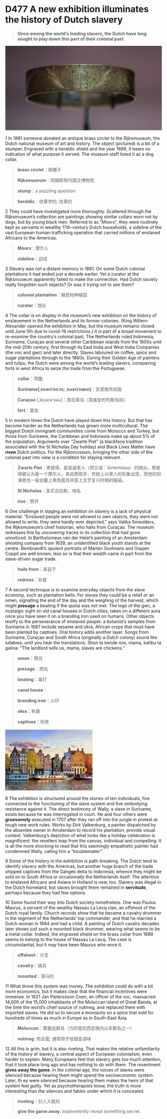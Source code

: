 # D477 A new exhibition illuminates the history of Dutch slavery
> **Once among the world’s leading slavers, the Dutch have long sought to play down this part of their colonial past**
 > 

![](./img/boxcno2suXtGMDW6ACYDA7iATle.png)

1 In 1881 someone donated an antique brass circlet to the Rijksmuseum, the Dutch national museum of art and history. The object (pictured) is a bit of a stumper. Engraved with a heraldic shield and the year 1689, it bears no indication of what purpose it served. The museum staff listed it as a dog collar.

> **brass circlet**：铜镯子
>
> **Rijksmuseum**：阿姆斯特丹国立博物馆
>
> **stump**：a puzzling question
>
> **heraldic**：纹章学的; 纹章的
>

2 They could have investigated more thoroughly. Scattered through the Rijksmuseum’s collection are paintings showing similar collars worn not by dogs, but by young black men. Referred to as “Moors”, they were routinely kept as servants in wealthy 17th-century Dutch households, a sideline of the vast European human-trafficking operation that carried millions of enslaved Africans to the Americas.

> **Moors**：摩尔人
>
> **sideline**：边线
>

3 Slavery was not a distant memory in 1881. On some Dutch colonial plantations it had ended just a decade earlier. Yet a curator at the Rijksmuseum apparently failed to make the connection. Had Dutch society really forgotten such objects? Or was it trying not to see them?

> **colonial plantation**：殖民地种植园
>
> **curator**：馆长
>

4 The collar is on display in the museum’s new exhibition on the history of enslavement in the Netherlands and its former colonies. (King Willem-Alexander opened the exhibition in May, but the museum remains closed until June 5th due to covid-19 restrictions.) It is part of a broad movement to re-examine the country’s colonial past. The Netherlands ruled Indonesia, Suriname, Curaçao and several other Caribbean islands from the 1600s until the mid-20th century, first through its East India and West India Companies (the voc and gwc) and later directly. Slaves laboured on coffee, spice and sugar plantations through to the 1860s. During their Golden Age of painters and tulips, the Dutch were among the world’s leading slavers, conquering forts in west Africa to seize the trade from the Portuguese.

> **collar**：项圈
>
> **Suriname[ˌsʊərɪˈnɑːm; ˌsʊərɪˈnæm]**：苏里南共和国
>
> **Curaçao** [,kjuərə'səu]：库拉索岛（荷属安的列斯岛屿）
>
> **fort**：堡垒
>

5 In modern times the Dutch have played down this history. But that has become harder as the Netherlands has grown more multicultural. The biggest Dutch immigrant communities come from Morocco and Turkey, but those from Suriname, the Caribbean and Indonesia make up about 5% of the population. Arguments over “Zwarte Piet” (a blackface tradition associated with the St Nicholas Day holiday) and Black Lives Matter have **riven** Dutch politics. For the Rijksmuseum, bringing the other side of the colonial past into view is a condition for staying relevant.

> **Zwarte Piet**：黑彼得，是圣诞老人（荷兰语：Sinterklaas）的随从。黑彼得被认为是一个摩尔人，来自西班牙，传统上以黑人的形象出现，而他的扮演者也一般会戴上黑色面具并穿上文艺复兴时期的服装。
>
> **St Nicholas**：圣尼古拉斯，地名
>
> **rive**：劈开
>

6 One challenge in staging an exhibition on slavery is a lack of physical material. “Enslaved people were not allowed to own objects, they were not allowed to write, they were hardly ever depicted,” says Valika Smeulders, the Rijksmuseum’s chief historian, who hails from Curaçao. The museum redresses this by uncovering traces in its collection that had gone unnoticed. In Bartholomeus van der Helst’s painting of an Amsterdam shooting company from 1639, an unidentified black youth stands at the centre. Rembrandt’s opulent portraits of Marten Soolmans and Oopjen Coppit are well known; less so is that their wealth came in part from the slave-driven sugar trade.

> **hails from**：来自于
>
> **redress**：补救
>

7 A second technique is to examine everyday objects from the slave economy, such as plantation bells. For slaves they could be a relief or an omen, signalling the end of the day and the weighing of the harvest, which might **presage** a beating if the quota was not met. The logo of the gwc, a nostalgic sight on old canal houses in Dutch cities, takes on a different aura once you have seen it on a branding iron used on humans. Other objects testify to the perseverance of enslaved people: a botanist’s samples from Suriname in 1687 include sesame and okra, African crops that must have been planted by captives. Oral history adds another layer. Songs from Suriname, Curaçao and South Africa (originally a Dutch colony) sound like lullabies, until you hear the translations. Shon ta bende nos, mama, katibu ta galina: “The landlord sells us, mama, slaves are chickens.”

> **omen**：预兆
>
> **presage**：预兆
>
> **beating**：毒打
>
> **canal house**：
>
> **branding iron**：火印
>
> **okra**：秋葵
>
> **captives**：俘虏
>

![](./img/boxcnccz9Jbo5MTJ6Ua9NcdZyTy.png)

8 The exhibition is structured around the stories of ten individuals, five connected to the functioning of the slave system and five embodying resistance against it. The direct testimony of Wally, a slave in Suriname, exists because he was interrogated in court. He and four others were **gruesomely** executed in 1707 after they ran off into the jungle in protest at tough new work rules. Works by Dirk Valkenburg, a painter dispatched by the absentee owner in Amsterdam to record his plantation, provide visual context. Valkenburg’s depiction of what looks like a holiday celebration is magnificent: the revellers leap from the canvas, individual and compelling. It is all the more shocking to read that this seemingly empathetic painter had condemned Wally, calling him a “troublemaker”.

9 Some of the history in the exhibition is path-breaking. The Dutch tend to identify slavery with the Americas, but another huge branch of the trade shipped captives from the Ganges delta to Indonesia, whence they might be sold on to South Africa or occasionally the Netherlands itself. The attention to enslaved Africans and Asians in Holland is new, too. Slavery was illegal in the Dutch homeland, but slaves brought there remained in **servitude**, perhaps because they had few options.

10 Some found their way into Dutch society nonetheless. One was Paulus Maurus, a servant of the wealthy Nassau La Lecq clan, an offshoot of the Dutch royal family. Church records show that he became a cavalry drummer in the regiment of the Netherlands’ top commander, and that he married a Dutch woman in 1684 and had a child. A painting of Dutch cavalry decades later shows just such a mounted black drummer, wearing what seems to be a metal collar. Indeed, the engraved shield on the brass collar from 1689 seems to belong to the house of Nassau La Lecq. The case is circumstantial, but it may have been Maurus who wore it.

> **offshoot**：分支
>
> **cavalry**：骑兵
>
> **mounted**：骑马的
>

11 What drove this system was money. The exhibition could do with a bit more economics, but it makes clear that the financial incentives were immense. In 1621 Jan Pieterszoon Coen, an officer of the voc, massacred 14,000 of the 15,000 inhabitants of the Moluccan island of Great Banda, at the time the world’s chief source of nutmeg, and replaced them with imported slaves. He did so to secure a monopoly on a spice that sold for hundreds of times as much in Europe as in South-East Asia.

> **Moluccan**：摩鹿加群岛（为印度尼西亚境内众多群岛之一）
>
> **nutmeg**: 肉豆蔻; 通常用于给甜食调味
>

12 All this is grim, but it is also riveting. That makes the relative unfamiliarity of the history of slavery, a central aspect of European colonialism, even harder to explain. Many Europeans feel that slavery gets too much attention, that it took place long ago and has nothing to do with them. The resentment **gives away the game**. In the colonial age, the voices of slaves were silenced because hearing them might upend the socioeconomic system. Later, th ey were silenced because hearing them makes the heirs of that system feel guilty. Yet as psychotherapists know, the truth is more interesting than the silences and fables under which it is concealed.

> **riveting**：引人入胜的
>
> **give the game away**: inadvertently reveal something secret.
>

